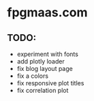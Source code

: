 # fpgmaas.com

## TODO:
- experiment with fonts
- add plotly loader
- fix blog layout page
- fix a colors 
- fix responsive plot titles
- fix correlation plot